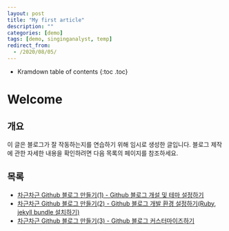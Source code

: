 ```yaml
---
layout: post
title: "My first article"
description: ""
categories: [demo]
tags: [demo, singinganalyst, temp]
redirect_from:
  - /2020/08/05/
---
```


* Kramdown table of contents
{:toc .toc}

# Welcome
 
## 개요
이 글은 블로그가 잘 작동하는지를 연습하기 위해 임시로 생성한 글입니다.
블로그 제작에 관한 자세한 내용을 확인하려면 다음 목록의 페이지를 참조하세요.
 
## 목록
- [차근차근 Github 블로그 만들기(1) - Github 블로그 개설 및 테마 설정하기](https://zoomkoding.github.io/gitblog/2019/08/15/git-blog-1.html)
- [차근차근 Github 블로그 만들기(2) - Github 블로그 개발 환경 설정하기(Ruby, jekyll bundle 설치하기)](https://zoomkoding.github.io/gitblog/2019/08/18/git-blog-2.html)
- [차근차근 Github 블로그 만들기(3) - Github 블로그 커스터마이즈하기](https://zoomkoding.github.io/gitblog/2019/08/18/git-blog-3.html)

[^1]: This is a footnote.